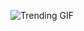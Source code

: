 
<!-- GIF_SECTION -->
![Trending GIF](https://media0.giphy.com/media/v1.Y2lkPThiYjIxNzcydzkzMDBveDd5anJpaWg5OHh1eTZrejJndXpjNzB4ZnFlM2Zndm5rZCZlcD12MV9naWZzX3NlYXJjaCZjdD1n/CuuSHzuc0O166MRfjt/giphy.gif)
<!-- END_GIF_SECTION -->

